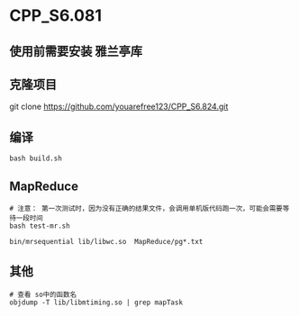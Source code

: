 # CPP_S6.081

## 使用前需要安装 雅兰亭库

## 克隆项目
git clone https://github.com/youarefree123/CPP_S6.824.git

## 编译
```shell
bash build.sh
```

## MapReduce
```shell
# 注意： 第一次测试时，因为没有正确的结果文件，会调用单机版代码跑一次，可能会需要等待一段时间
bash test-mr.sh

bin/mrsequential lib/libwc.so  MapReduce/pg*.txt 
```

##  其他 
```shell 
# 查看 so中的函数名
objdump -T lib/libmtiming.so | grep mapTask
```
